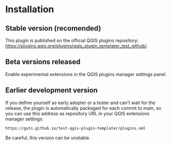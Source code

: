 # Installation

## Stable version (recomended)

This plugin is published on the official QGIS plugins repository: <https://plugins.qgis.org/plugins/qgis_plugin_templater_test_github/>.

## Beta versions released

Enable experimental extensions in the QGIS plugins manager settings panel.

## Earlier development version

If you define yourself as early adopter or a tester and can't wait for the release, the plugin is automatically packaged for each commit to main, so you can use this address as repository URL in your QGIS extensions manager settings:

```url
https://guts.github.io/test-qgis-plugin-templater/plugins.xml
```

Be careful, this version can be unstable.
